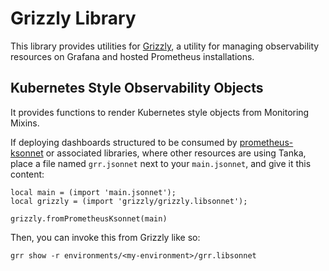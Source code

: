 # Grizzly Library

This library provides utilities for [Grizzly](https://github.com/grafana/grizzly),
a utility for managing observability resources on Grafana and hosted Prometheus
installations.

## Kubernetes Style Observability Objects
It provides functions to render Kubernetes style objects from Monitoring Mixins.

If deploying dashboards structured to be consumed by [prometheus-ksonnet](https://github.com/grafana/jsonnet-libs/prometheus-ksonnet)
or associated libraries, where other resources are using Tanka, place a file
named `grr.jsonnet` next to your `main.jsonnet`, and give it this content:

```
local main = (import 'main.jsonnet');
local grizzly = (import 'grizzly/grizzly.libsonnet');

grizzly.fromPrometheusKsonnet(main)
```

Then, you can invoke this from Grizzly like so:

`grr show -r environments/<my-environment>/grr.libsonnet`
